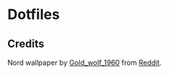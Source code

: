 # Dotfiles

## Credits

Nord wallpaper by [Gold_wolf_1960](https://www.reddit.com/user/Gold_wolf_1960/) from [Reddit](https://www.reddit.com/r/nordtheme/comments/uabctf/some_wallpapers_i_made_4k/).
